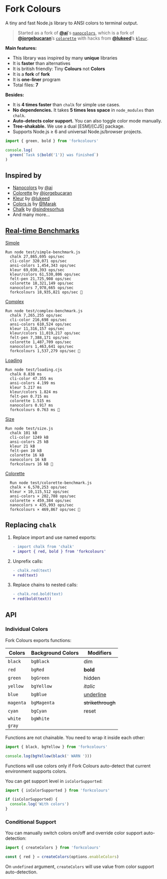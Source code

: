# Fork Colours

A tiny and fast Node.js library to ANSI colors to terminal output.

>Started as a fork
> of [**@ai**](https://github.com/ai)'s
> [`nanocolors`](https://github.com/ai/nanocolors), which is a fork
> of [**@jorgebucaran**](https://github.com/jorgebucaran/)’s
> [`colorette`](https://github.com/jorgebucaran/colorette) with hacks
> from [**@lukeed**](https://github.com/lukeed/)’s
> [`kleur`](https://github.com/lukeed/kleur).

**Main features:**

* This library was inspired by many **unique** libraries
* It is **faster** than alternatives
* It is british friendly: Tiny **Colours** not **Colors**
* It is a **fork** of **fork**
* It is **one-liner** program
* Total files: **7**

**Besides:**
* It is **4 times faster** than `chalk` for simple use cases.
* **No dependencies.** It takes **5 times less space** in `node_modules`
  than `chalk`.
* **Auto-detects color support.** You can also toggle color mode manually.
* **Tree-shakable.** We use a dual [ESM]/[CJS] package.
* Supports Node.js ≥ 6 and universal Node.js/browser projects.

```js
import { green, bold } from 'forkcolours'

console.log(
  green(`Task ${bold('1')} was finished`)
)
```
## Inspired by

- [Nanocolors](https://github.com/ai/nanocolors) by [@ai](https://github.com/ai)
- [Colorette](https://github.com/jorgebucaran/colorette) by [@jorgebucaran](https://github.com/jorgebucaran)
- [Kleur](https://github.com/lukeed/kleur) by [@lukeed](https://github.com/lukeed)
- [Colors.js](https://github.com/Marak/colors.js) by [@Marak](https://github.com/Marak)
- [Chalk](https://github.com/chalk/chalk) by [@sindresorhus](https://github.com/sindresorhus)
- And many more...

## [Real-time Benchmarks](https://github.com/elaichenkov/forkcolours/actions/workflows/bench.yml)

[Simple](test/simple-benchmark.js)

```shell
Run node test/simple-benchmark.js
  chalk 27,865,695 ops/sec
  cli-color 320,071 ops/sec
  ansi-colors 1,454,343 ops/sec
  kleur 69,030,393 ops/sec
  kleur/colors 61,530,806 ops/sec
  felt-pen 21,725,908 ops/sec
  colorette 18,321,149 ops/sec
  nanocolors 7,978,665 ops/sec
  forkcolours 18,935,821 ops/sec 🚀
```

[Complex](test/complex-benchmark.js)

```shell
Run node test/complex-benchmark.js
  chalk 7,265,255 ops/sec
  cli-color 216,698 ops/sec
  ansi-colors 610,524 ops/sec
  kleur 11,316,157 ops/sec
  kleur/colors 11,019,217 ops/sec
  felt-pen 7,388,171 ops/sec
  colorette 1,487,709 ops/sec
  nanocolors 1,463,641 ops/sec
  forkcolours 1,537,279 ops/sec 🚀
```

[Loading](test/loading.cjs)

```shell
Run node test/loading.cjs
  chalk 8.838 ms
  cli-color 47.355 ms
  ansi-colors 4.199 ms
  kleur 5.217 ms
  kleur/colors 1.824 ms
  felt-pen 0.715 ms
  colorette 1.515 ms
  nanocolors 0.917 ms
  forkcolours 0.763 ms 🚀
```

[Size](test/size.js)

```shell
Run node test/size.js
  chalk 101 kB
  cli-color 1249 kB
  ansi-colors 25 kB
  kleur 21 kB
  felt-pen 10 kB
  colorette 16 kB
  nanocolors 16 kB
  forkcolours 16 kB 🚀
```

[Colorette](test/colorette-benchmark.js)

```shell
  Run node test/colorette-benchmark.js
  chalk × 6,570,253 ops/sec
  kleur × 10,115,512 ops/sec
  ansi-colors × 202,788 ops/sec
  colorette × 459,384 ops/sec
  nanocolors × 435,993 ops/sec
  forkcolours × 469,867 ops/sec 🚀
```
## Replacing `chalk`

1. Replace import and use named exports:

   ```diff
   - import chalk from 'chalk'
   + import { red, bold } from 'forkcolours'
   ```

2. Unprefix calls:

   ```diff
   - chalk.red(text)
   + red(text)
   ```

3. Replace chains to nested calls:

   ```diff
   - chalk.red.bold(text)
   + red(bold(text))
   ```
## API

### Individual Colors

Fork Colours exports functions:

| Colors    | Background Colors   | Modifiers         |
| --------- | ------------------- | ----------------- |
| `black`   | `bgBlack`           | dim               |
| `red`     | `bgRed`             | **bold**          |
| `green`   | `bgGreen`           | hidden            |
| `yellow`  | `bgYellow`          | _italic_          |
| `blue`    | `bgBlue`            | <u>underline</u>  |
| `magenta` | `bgMagenta`         | ~~strikethrough~~ |
| `cyan`    | `bgCyan`            | reset             |
| `white`   | `bgWhite`           |                   |
| `gray`    |                     |                   |

Functions are not chainable. You need to wrap it inside each other:

```js
import { black, bgYellow } from 'forkcolours'

console.log(bgYellow(black(' WARN ')))
```

Functions will use colors only if Fork Colours auto-detect that current
environment supports colors.

You can get support level in `isColorSupported`:

```js
import { isColorSupported } from 'forkcolours'

if (isColorSupported) {
  console.log('With colors')
}
```


### Conditional Support

You can manually switch colors on/off and override color support auto-detection:

```js
import { createColors } from 'forkcolours'

const { red } = createColors(options.enableColors)
```

On `undefined` argument, `createColors` will use value
from color support auto-detection.
